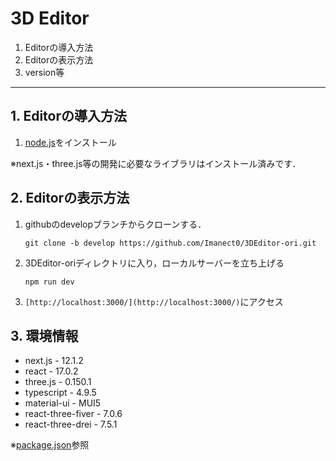 <h1>3D Editor</h1>

1. Editorの導入方法
2. Editorの表示方法
3. version等

---

<h2>1. Editorの導入方法</h2>

1. [node.js](https://nodejs.org/ja/download/)をインストール

※next.js・three.js等の開発に必要なライブラリはインストール済みです．

<h2>2. Editorの表示方法</h2>

1. githubのdevelopブランチからクローンする．
   
   `git clone -b develop https://github.com/Imanect0/3DEditor-ori.git`

2. 3DEditor-oriディレクトリに入り，ローカルサーバーを立ち上げる

    `npm run dev`

3. `[http://localhost:3000/](http://localhost:3000/)`にアクセス

<h2>3. 環境情報</h2>

- next.js            - 12.1.2
- react              - 17.0.2
- three.js           - 0.150.1
- typescript         - 4.9.5
- material-ui        - MUI5
- react-three-fiver  - 7.0.6
- react-three-drei   - 7.5.1

※[package.json](https://github.com/Imanect0/3DEditor-ori/blob/develop/package.json)参照